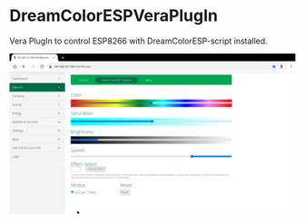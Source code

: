# DreamColorESPVeraPlugIn
Vera PlugIn to control ESP8266 with DreamColorESP-script installed.

![alt text](https://github.com/GreatGazoe/DreamColorESPVeraPlugIn/blob/main/VeraPlugInUI.png)
